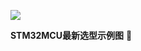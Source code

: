 ![](https://github.com/victory1355/LOG_4_Embedded-Software-Development/blob/master/stm32.png)

**STM32MCU最新选型示例图**  :apple:
